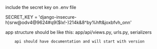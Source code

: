 include the secret key on .env file

SECRET_KEY = 'django-insecure-h)srw@odv4@9624#q9($lx!-)214k&8^by%hft&joxbfvh_onn'


app structure should be  like this:
        app/api/views.py, urls.py, serializers

        api should have documentation and will start with version
